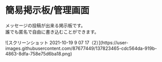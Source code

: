 # 簡易掲示板/管理画面
<p>メッセージの投稿が出来る掲示板です。<br>誰でも匿名で自由に書き込むことができます。</p>
![スクリーンショット 2021-10-19 9 07 17（2）](https://user-images.githubusercontent.com/87677449/137823465-cdc564da-919b-4863-8dfa-758e75d6ba18.png)


 
